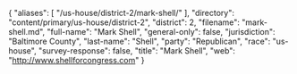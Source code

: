 {
  "aliases": [
    "/us-house/district-2/mark-shell/"
  ],
  "directory": "content/primary/us-house/district-2",
  "district": 2,
  "filename": "mark-shell.md",
  "full-name": "Mark Shell",
  "general-only": false,
  "jurisdiction": "Baltimore County",
  "last-name": "Shell",
  "party": "Republican",
  "race": "us-house",
  "survey-response": false,
  "title": "Mark Shell",
  "web": "http://www.shellforcongress.com"
}
